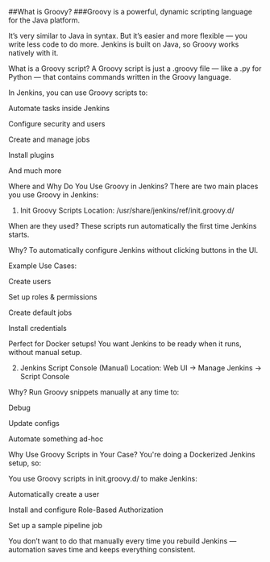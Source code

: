 ##What is Groovy?
###Groovy is a powerful, dynamic scripting language for the Java platform.

It’s very similar to Java in syntax.
But it’s easier and more flexible — you write less code to do more.
Jenkins is built on Java, so Groovy works natively with it.

What is a Groovy script?
A Groovy script is just a .groovy file — like a .py for Python — that contains commands written in the Groovy language.

In Jenkins, you can use Groovy scripts to:

Automate tasks inside Jenkins

Configure security and users

Create and manage jobs

Install plugins

And much more

Where and Why Do You Use Groovy in Jenkins?
There are two main places you use Groovy in Jenkins:

1. Init Groovy Scripts
Location:
/usr/share/jenkins/ref/init.groovy.d/

When are they used?
These scripts run automatically the first time Jenkins starts.

Why?
To automatically configure Jenkins without clicking buttons in the UI.

Example Use Cases:

Create users

Set up roles & permissions

Create default jobs

Install credentials

Perfect for Docker setups! You want Jenkins to be ready when it runs, without manual setup.

2. Jenkins Script Console (Manual)
Location:
Web UI → Manage Jenkins → Script Console

Why?
Run Groovy snippets manually at any time to:

Debug

Update configs

Automate something ad-hoc

Why Use Groovy Scripts in Your Case?
You're doing a Dockerized Jenkins setup, so:

You use Groovy scripts in init.groovy.d/ to make Jenkins:

Automatically create a user

Install and configure Role-Based Authorization

Set up a sample pipeline job

You don’t want to do that manually every time you rebuild Jenkins — automation saves time and keeps everything consistent.